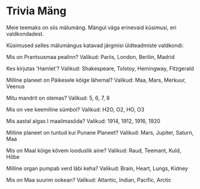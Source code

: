
# Trivia Mäng

Meie teemaks on siis mälumäng. Mängul väga erinevaid küsimusi, eri valdkondadest.

Küsimused selles mälumängus katavad järgmisi üldteadmiste valdkondi:

Mis on Prantsusmaa pealinn?
Valikud: Pariis, London, Berliin, Madrid

Kes kirjutas 'Hamlet'?
Valikud: Shakespeare, Tolstoy, Hemingway, Fitzgerald

Milline planeet on Päikesele kõige lähemal?
Valikud: Maa, Mars, Merkuur, Veenus

Mitu mandrit on olemas?
Valikud: 5, 6, 7, 8

Mis on vee keemiline sümbol?
Valikud: H2O, O2, HO, O3

Mis aastal algas I maailmasõda?
Valikud: 1914, 1912, 1916, 1920

Milline planeet on tuntud kui Punane Planeet?
Valikud: Mars, Jupiter, Saturn, Maa

Mis on Maal kõige kõvem looduslik aine?
Valikud: Raud, Teemant, Kuld, Hõbe

Milline organ pumpab verd läbi keha?
Valikud: Brain, Heart, Lungs, Kidney

Mis on Maa suurim ookean?
Valikud: Atlantic, Indian, Pacific, Arctic
